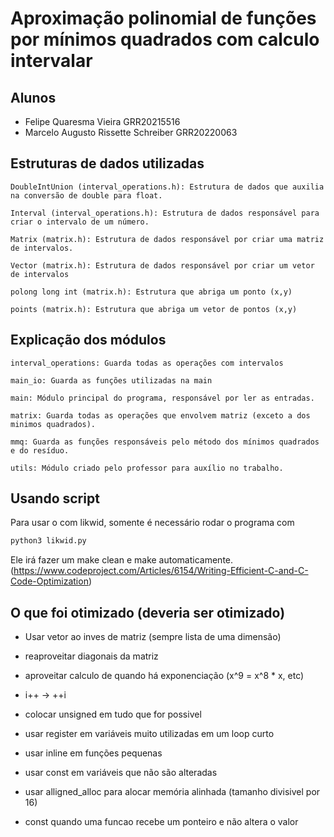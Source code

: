 # Aproximação polinomial de funções por mínimos quadrados com calculo intervalar

## Alunos

- Felipe Quaresma Vieira GRR20215516
- Marcelo Augusto Rissette Schreiber GRR20220063

## Estruturas de dados utilizadas

    DoubleIntUnion (interval_operations.h): Estrutura de dados que auxilia na conversão de double para float.

    Interval (interval_operations.h): Estrutura de dados responsável para criar o intervalo de um número.

    Matrix (matrix.h): Estrutura de dados responsável por criar uma matriz de intervalos.

    Vector (matrix.h): Estrutura de dados responsável por criar um vetor de intervalos

    polong long int (matrix.h): Estrutura que abriga um ponto (x,y)

    points (matrix.h): Estrutura que abriga um vetor de pontos (x,y)

## Explicação dos módulos

    interval_operations: Guarda todas as operações com intervalos

    main_io: Guarda as funções utilizadas na main

    main: Módulo principal do programa, responsável por ler as entradas.

    matrix: Guarda todas as operações que envolvem matriz (exceto a dos minimos quadrados).

    mmq: Guarda as funções responsáveis pelo método dos mínimos quadrados e do resíduo.

    utils: Módulo criado pelo professor para auxílio no trabalho.

## Usando script

Para usar o com likwid, somente é necessário rodar o programa com

```bash
python3 likwid.py
```

Ele irá fazer um make clean e make automaticamente.
(https://www.codeproject.com/Articles/6154/Writing-Efficient-C-and-C-Code-Optimization)
## O que foi otimizado (deveria ser otimizado)

- Usar vetor ao inves de matriz (sempre lista de uma dimensão)

- reaproveitar diagonais da matriz

- aproveitar calculo de quando há exponenciação (x^9 = x^8 * x, etc)

- i++ -> ++i

- colocar unsigned em tudo que for possivel

- usar register em variáveis muito utilizadas em um loop curto

- usar inline em funções pequenas

- usar const em variáveis que não são alteradas

- usar alligned_alloc para alocar memória alinhada (tamanho divisivel por 16)

- const quando uma funcao recebe um ponteiro e não altera o valor
